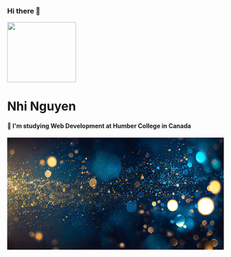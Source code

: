 ### Hi there 👋

  <img src="https://media.giphy.com/media/2IudUHdI075HL02Pkk/giphy.gif" width="160" height="140" align ="center">



# Nhi Nguyen
#### 🌱 I'm studying Web Development at Humber College in Canada
<img src="/image/new.jpg" width="1000px">

<!-- ![Nhi's profile image](/image/new.jpg "nhi's background") -->

<!--
**nhinguyen277/nhinguyen277** is a ✨ _special_ ✨ repository because its `README.md` (this file) appears on your GitHub profile.

Here are some ideas to get you started:

- 🔭 I’m currently working on ...
- 🌱 I’m currently learning ...
- 👯 I’m looking to collaborate on ...
- 🤔 I’m looking for help with ...
- 💬 Ask me about ...
- 📫 How to reach me: ...
- 😄 Pronouns: ...
- ⚡ Fun fact: ...
-->
